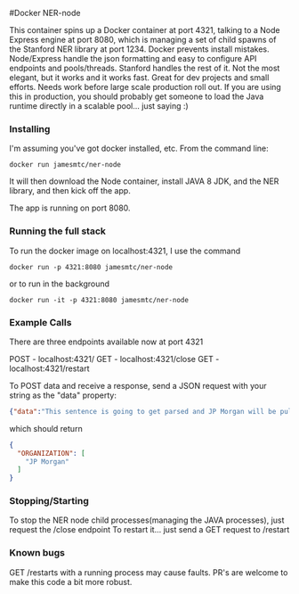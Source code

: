 #Docker NER-node

This container spins up a Docker container at port 4321, talking to a Node Express engine at port 8080, which is managing a set of child spawns of the Stanford NER library at port 1234.  Docker prevents install mistakes.  Node/Express handle the json formatting and easy to configure API endpoints and pools/threads.  Stanford handles the rest of it. Not the most elegant, but it works and it works fast.  Great for dev projects and small efforts.  Needs work before large scale production roll out.  If you are using this in production, you should probably get someone to load the Java runtime directly in a scalable pool... just saying :)

### Installing
I'm assuming you've got docker installed, etc. From the command line:

```
docker run jamesmtc/ner-node
```

It will then download the Node container, install JAVA 8 JDK, and the NER library, and then kick off the app.

The app is running on port 8080.


### Running the full stack
To run the docker image on localhost:4321, I use the command

```
docker run -p 4321:8080 jamesmtc/ner-node
```

or to run in the background

```
docker run -it -p 4321:8080 jamesmtc/ner-node
```


### Example Calls

There are three endpoints available now at port 4321

POST - localhost:4321/
GET - localhost:4321/close
GET - localhost:4321/restart

To POST data and receive a response, send a JSON request with your string as the "data" property:
```json
{"data":"This sentence is going to get parsed and JP Morgan will be pulled out"}
```
which should return
```json
{
  "ORGANIZATION": [
    "JP Morgan"
  ]
}
```

### Stopping/Starting
To stop the NER node child processes(managing the JAVA processes), just request the /close endpoint
To restart it... just send a GET request to /restart

### Known bugs 
GET /restarts with a running process may cause faults. PR's are welcome to make this code a bit more robust.





